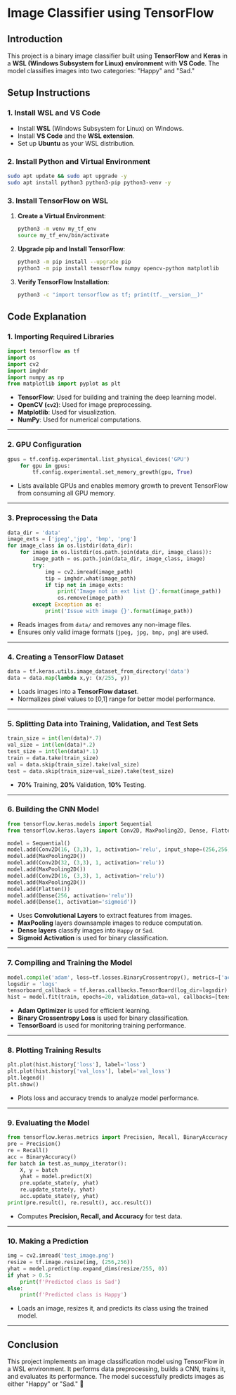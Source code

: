 # Image Classifier using TensorFlow

## Introduction
This project is a binary image classifier built using **TensorFlow** and **Keras** in a **WSL (Windows Subsystem for Linux) environment** with **VS Code**. The model classifies images into two categories: "Happy" and "Sad." 

## Setup Instructions
### 1. Install WSL and VS Code
- Install **WSL** (Windows Subsystem for Linux) on Windows.
- Install **VS Code** and the **WSL extension**.
- Set up **Ubuntu** as your WSL distribution.

### 2. Install Python and Virtual Environment
```bash
sudo apt update && sudo apt upgrade -y
sudo apt install python3 python3-pip python3-venv -y
```

### 3. Install TensorFlow on WSL
1. **Create a Virtual Environment**:
   ```bash
   python3 -m venv my_tf_env
   source my_tf_env/bin/activate
   ```
2. **Upgrade pip and Install TensorFlow**:
   ```bash
   python3 -m pip install --upgrade pip
   python3 -m pip install tensorflow numpy opencv-python matplotlib
   ```
3. **Verify TensorFlow Installation**:
   ```bash
   python3 -c "import tensorflow as tf; print(tf.__version__)"
   ```

## Code Explanation

### 1. **Importing Required Libraries**
```python
import tensorflow as tf
import os 
import cv2
import imghdr
import numpy as np
from matplotlib import pyplot as plt
```
- **TensorFlow**: Used for building and training the deep learning model.
- **OpenCV (`cv2`)**: Used for image preprocessing.
- **Matplotlib**: Used for visualization.
- **NumPy**: Used for numerical computations.

---

### 2. **GPU Configuration**
```python
gpus = tf.config.experimental.list_physical_devices('GPU')
    for gpu in gpus:
        tf.config.experimental.set_memory_growth(gpu, True)
```
- Lists available GPUs and enables memory growth to prevent TensorFlow from consuming all GPU memory.

---

### 3. **Preprocessing the Data**
```python
data_dir = 'data' 
image_exts = ['jpeg','jpg', 'bmp', 'png']
for image_class in os.listdir(data_dir): 
    for image in os.listdir(os.path.join(data_dir, image_class)):
        image_path = os.path.join(data_dir, image_class, image)
        try: 
            img = cv2.imread(image_path)
            tip = imghdr.what(image_path)
            if tip not in image_exts: 
                print('Image not in ext list {}'.format(image_path))
                os.remove(image_path)
        except Exception as e: 
            print('Issue with image {}'.format(image_path))
```
- Reads images from `data/` and removes any non-image files.
- Ensures only valid image formats (`jpeg, jpg, bmp, png`) are used.

---

### 4. **Creating a TensorFlow Dataset**
```python
data = tf.keras.utils.image_dataset_from_directory('data')
data = data.map(lambda x,y: (x/255, y))
```
- Loads images into a **TensorFlow dataset**.
- Normalizes pixel values to [0,1] range for better model performance.

---

### 5. **Splitting Data into Training, Validation, and Test Sets**
```python
train_size = int(len(data)*.7)
val_size = int(len(data)*.2)
test_size = int(len(data)*.1)
train = data.take(train_size)
val = data.skip(train_size).take(val_size)
test = data.skip(train_size+val_size).take(test_size)
```
- **70%** Training, **20%** Validation, **10%** Testing.

---

### 6. **Building the CNN Model**
```python
from tensorflow.keras.models import Sequential
from tensorflow.keras.layers import Conv2D, MaxPooling2D, Dense, Flatten, Dropout

model = Sequential()
model.add(Conv2D(16, (3,3), 1, activation='relu', input_shape=(256,256,3)))
model.add(MaxPooling2D())
model.add(Conv2D(32, (3,3), 1, activation='relu'))
model.add(MaxPooling2D())
model.add(Conv2D(16, (3,3), 1, activation='relu'))
model.add(MaxPooling2D())
model.add(Flatten())
model.add(Dense(256, activation='relu'))
model.add(Dense(1, activation='sigmoid'))
```
- Uses **Convolutional Layers** to extract features from images.
- **MaxPooling** layers downsample images to reduce computation.
- **Dense layers** classify images into `Happy` or `Sad`.
- **Sigmoid Activation** is used for binary classification.

---

### 7. **Compiling and Training the Model**
```python
model.compile('adam', loss=tf.losses.BinaryCrossentropy(), metrics=['accuracy'])
logsdir = 'logs'
tensorboard_callback = tf.keras.callbacks.TensorBoard(log_dir=logsdir)
hist = model.fit(train, epochs=20, validation_data=val, callbacks=[tensorboard_callback])
```
- **Adam Optimizer** is used for efficient learning.
- **Binary Crossentropy Loss** is used for binary classification.
- **TensorBoard** is used for monitoring training performance.

---

### 8. **Plotting Training Results**
```python
plt.plot(hist.history['loss'], label='loss')
plt.plot(hist.history['val_loss'], label='val_loss')
plt.legend()
plt.show()
```
- Plots loss and accuracy trends to analyze model performance.

---

### 9. **Evaluating the Model**
```python
from tensorflow.keras.metrics import Precision, Recall, BinaryAccuracy
pre = Precision()
re = Recall()
acc = BinaryAccuracy()
for batch in test.as_numpy_iterator(): 
    X, y = batch
    yhat = model.predict(X)
    pre.update_state(y, yhat)
    re.update_state(y, yhat)
    acc.update_state(y, yhat)
print(pre.result(), re.result(), acc.result())
```
- Computes **Precision, Recall, and Accuracy** for test data.

---

### 10. **Making a Prediction**
```python
img = cv2.imread('test_image.png')
resize = tf.image.resize(img, (256,256))
yhat = model.predict(np.expand_dims(resize/255, 0))
if yhat > 0.5: 
    print(f'Predicted class is Sad')
else:
    print(f'Predicted class is Happy')
```
- Loads an image, resizes it, and predicts its class using the trained model.

---

## **Conclusion**
This project implements an image classification model using TensorFlow in a WSL environment. It performs data preprocessing, builds a CNN, trains it, and evaluates its performance. The model successfully predicts images as either "Happy" or "Sad." 🚀

